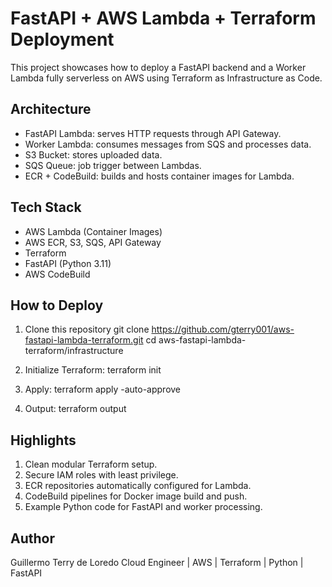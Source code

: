 # FastAPI + AWS Lambda + Terraform Deployment

This project showcases how to deploy a FastAPI backend and a Worker Lambda fully serverless on AWS using Terraform as Infrastructure as Code.


## Architecture

- FastAPI Lambda: serves HTTP requests through API Gateway.
- Worker Lambda: consumes messages from SQS and processes data.
- S3 Bucket: stores uploaded data.
- SQS Queue: job trigger between Lambdas.
- ECR + CodeBuild: builds and hosts container images for Lambda.


## Tech Stack

- AWS Lambda (Container Images)
- AWS ECR, S3, SQS, API Gateway
- Terraform
- FastAPI (Python 3.11)
- AWS CodeBuild

## How to Deploy

1. Clone this repository
   git clone https://github.com/gterry001/aws-fastapi-lambda-terraform.git
   cd aws-fastapi-lambda-terraform/infrastructure

3. Initialize Terraform:
   terraform init

4. Apply:
   terraform apply -auto-approve

5. Output:
   terraform output

## Highlights

1. Clean modular Terraform setup.
2. Secure IAM roles with least privilege.
3. ECR repositories automatically configured for Lambda.
4. CodeBuild pipelines for Docker image build and push.
5. Example Python code for FastAPI and worker processing.

## Author

Guillermo Terry de Loredo
Cloud Engineer | AWS | Terraform | Python | FastAPI
